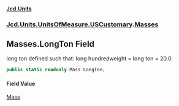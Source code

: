 #### [Jcd.Units](index 'index')
### [Jcd.Units.UnitsOfMeasure.USCustomary](Jcd.Units.UnitsOfMeasure.USCustomary 'Jcd.Units.UnitsOfMeasure.USCustomary').[Masses](Masses 'Jcd.Units.UnitsOfMeasure.USCustomary.Masses')

## Masses.LongTon Field

long ton defined such that: long hundredweight = long ton × 20.0.

```csharp
public static readonly Mass LongTon;
```

#### Field Value
[Mass](Mass 'Jcd.Units.UnitTypes.Mass')